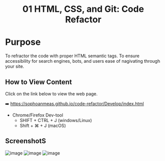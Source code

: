 <h1 align="center">01 HTML, CSS, and Git: Code Refactor

# Purpose

To refractor the code with proper HTML semantic tags. To ensure accessibility for search engines, bots, and users ease of nagivating through your site.

## How to View Content
Click on the link below to view the web page.

➡️  https://sophoanmeas.github.io/code-refactor/Develop/index.html

  * Chrome/Firefox Dev-tool
    * SHIFT + CTRL + J (windows/Linux)
    * Shift + ⌘ + J (macOS)
  
  ## ScreenshotS

![image](https://user-images.githubusercontent.com/27268374/155870968-d5e5a0e3-669a-4312-9271-5232cdf3f2a6.png)
  ![image](https://user-images.githubusercontent.com/27268374/155870980-1cc78233-8980-4878-8b7b-9f166f70f957.png)
![image](https://user-images.githubusercontent.com/27268374/155870984-e9e7dcc1-e882-4df1-8ca4-eae0e9afb6c0.png)

